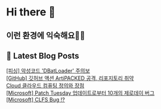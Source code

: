 # Hi there 👋

## 이런 환경에 익숙해요✍🏼

## 📕 Latest Blog Posts

<a href=https://honge1122.tistory.com/45>[피싱] 악성코드 'DBatLoader' 주의보</a></br><a href=https://honge1122.tistory.com/44>[GitHub] 깃허브 액션 ArtiPACKED 공격, 리포지토리 취약</a></br><a href=https://honge1122.tistory.com/43>Cloud 클라우드 컴퓨팅 정의와 장점</a></br><a href=https://honge1122.tistory.com/42>[Microsoft] Patch Tuesday 업데이트로부터 10개의 제로데이 버그</a></br><a href=https://honge1122.tistory.com/39>[Microsoft] CLFS Bug ⁉️</a></br>